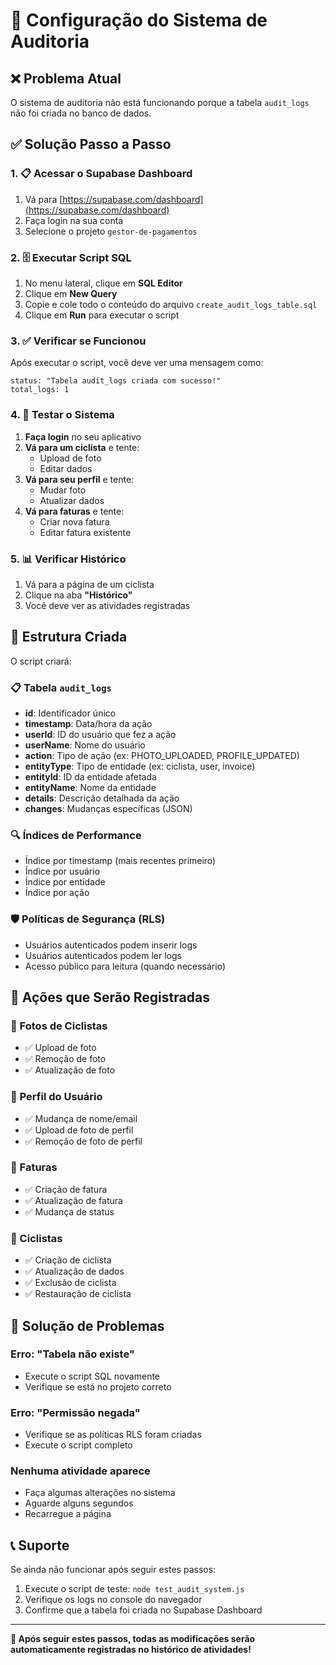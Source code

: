 # 🚀 Configuração do Sistema de Auditoria

## ❌ Problema Atual
O sistema de auditoria não está funcionando porque a tabela `audit_logs` não foi criada no banco de dados.

## ✅ Solução Passo a Passo

### 1. 📋 Acessar o Supabase Dashboard

1. Vá para [https://supabase.com/dashboard](https://supabase.com/dashboard)
2. Faça login na sua conta
3. Selecione o projeto `gestor-de-pagamentos`

### 2. 🗄️ Executar Script SQL

1. No menu lateral, clique em **SQL Editor**
2. Clique em **New Query**
3. Copie e cole todo o conteúdo do arquivo `create_audit_logs_table.sql`
4. Clique em **Run** para executar o script

### 3. ✅ Verificar se Funcionou

Após executar o script, você deve ver uma mensagem como:
```
status: "Tabela audit_logs criada com sucesso!"
total_logs: 1
```

### 4. 🧪 Testar o Sistema

1. **Faça login** no seu aplicativo
2. **Vá para um ciclista** e tente:
   - Upload de foto
   - Editar dados
3. **Vá para seu perfil** e tente:
   - Mudar foto
   - Atualizar dados
4. **Vá para faturas** e tente:
   - Criar nova fatura
   - Editar fatura existente

### 5. 📊 Verificar Histórico

1. Vá para a página de um ciclista
2. Clique na aba **"Histórico"**
3. Você deve ver as atividades registradas

## 🔧 Estrutura Criada

O script criará:

### 📋 Tabela `audit_logs`
- **id**: Identificador único
- **timestamp**: Data/hora da ação
- **userId**: ID do usuário que fez a ação
- **userName**: Nome do usuário
- **action**: Tipo de ação (ex: PHOTO_UPLOADED, PROFILE_UPDATED)
- **entityType**: Tipo de entidade (ex: ciclista, user, invoice)
- **entityId**: ID da entidade afetada
- **entityName**: Nome da entidade
- **details**: Descrição detalhada da ação
- **changes**: Mudanças específicas (JSON)

### 🔍 Índices de Performance
- Índice por timestamp (mais recentes primeiro)
- Índice por usuário
- Índice por entidade
- Índice por ação

### 🛡️ Políticas de Segurança (RLS)
- Usuários autenticados podem inserir logs
- Usuários autenticados podem ler logs
- Acesso público para leitura (quando necessário)

## 🎯 Ações que Serão Registradas

### 📸 Fotos de Ciclistas
- ✅ Upload de foto
- ✅ Remoção de foto
- ✅ Atualização de foto

### 👤 Perfil do Usuário
- ✅ Mudança de nome/email
- ✅ Upload de foto de perfil
- ✅ Remoção de foto de perfil

### 🧾 Faturas
- ✅ Criação de fatura
- ✅ Atualização de fatura
- ✅ Mudança de status

### 🚴 Ciclistas
- ✅ Criação de ciclista
- ✅ Atualização de dados
- ✅ Exclusão de ciclista
- ✅ Restauração de ciclista

## 🚨 Solução de Problemas

### Erro: "Tabela não existe"
- Execute o script SQL novamente
- Verifique se está no projeto correto

### Erro: "Permissão negada"
- Verifique se as políticas RLS foram criadas
- Execute o script completo

### Nenhuma atividade aparece
- Faça algumas alterações no sistema
- Aguarde alguns segundos
- Recarregue a página

## 📞 Suporte

Se ainda não funcionar após seguir estes passos:

1. Execute o script de teste: `node test_audit_system.js`
2. Verifique os logs no console do navegador
3. Confirme que a tabela foi criada no Supabase Dashboard

---

**🎉 Após seguir estes passos, todas as modificações serão automaticamente registradas no histórico de atividades!** 